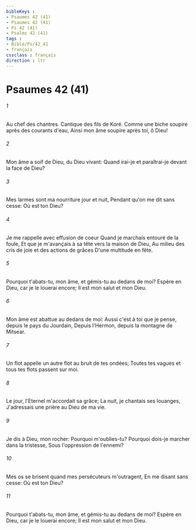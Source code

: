```yaml
---
bibleKeys : 
- Psaumes 42 (41)
- Psaumes 42 (41)
- Ps 42 (41)
- Psalms 42 (41)
tags : 
- Bible/Ps/42_41
- français
cssclass : français
direction : ltr
---
```


# Psaumes 42 (41)

###### 1
Au chef des chantres. Cantique des fils de Koré. Comme une biche soupire après des courants d'eau, Ainsi mon âme soupire après toi, ô Dieu!
###### 2
Mon âme a soif de Dieu, du Dieu vivant: Quand irai-je et paraîtrai-je devant la face de Dieu?
###### 3
Mes larmes sont ma nourriture jour et nuit, Pendant qu'on me dit sans cesse: Où est ton Dieu?
###### 4
Je me rappelle avec effusion de coeur Quand je marchais entouré de la foule, Et que je m'avançais à sa tête vers la maison de Dieu, Au milieu des cris de joie et des actions de grâces D'une multitude en fête.
###### 5
Pourquoi t'abats-tu, mon âme, et gémis-tu au dedans de moi? Espère en Dieu, car je le louerai encore; Il est mon salut et mon Dieu.
###### 6
Mon âme est abattue au dedans de moi: Aussi c'est à toi que je pense, depuis le pays du Jourdain, Depuis l'Hermon, depuis la montagne de Mitsear.
###### 7
Un flot appelle un autre flot au bruit de tes ondées; Toutes tes vagues et tous tes flots passent sur moi.
###### 8
Le jour, l'Eternel m'accordait sa grâce; La nuit, je chantais ses louanges, J'adressais une prière au Dieu de ma vie.
###### 9
Je dis à Dieu, mon rocher: Pourquoi m'oublies-tu? Pourquoi dois-je marcher dans la tristesse, Sous l'oppression de l'ennemi?
###### 10
Mes os se brisent quand mes persécuteurs m'outragent, En me disant sans cesse: Où est ton Dieu?
###### 11
Pourquoi t'abats-tu, mon âme, et gémis-tu au dedans de moi? Espère en Dieu, car je le louerai encore; Il est mon salut et mon Dieu.
